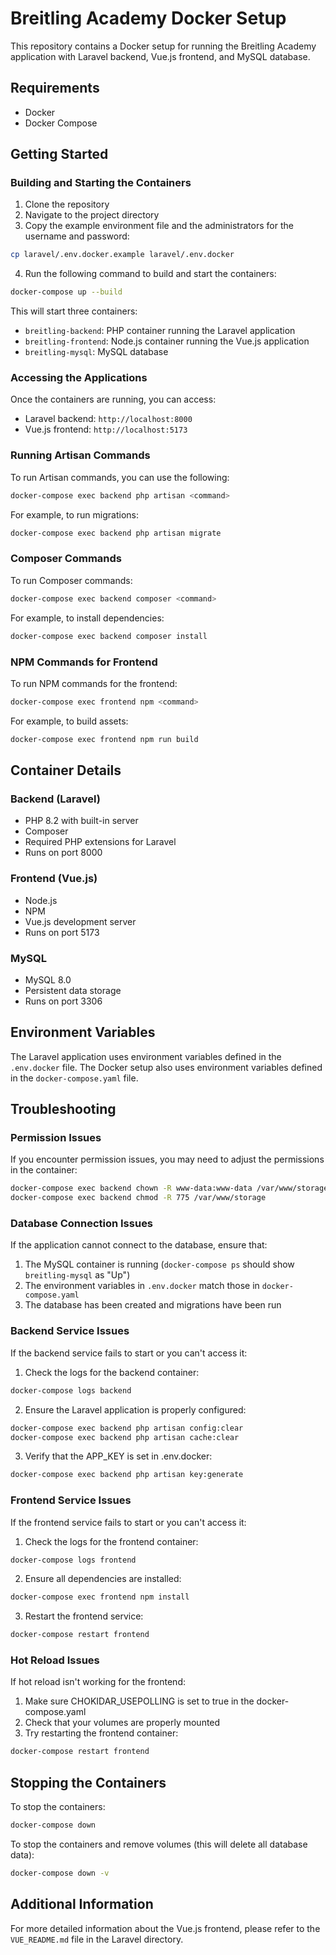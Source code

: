 # Breitling Academy Docker Setup

This repository contains a Docker setup for running the Breitling Academy application with Laravel backend, Vue.js frontend, and MySQL database.

## Requirements

- Docker
- Docker Compose

## Getting Started

### Building and Starting the Containers

1. Clone the repository
2. Navigate to the project directory
3. Copy the example environment file and the administrators for the username and password:

```bash
cp laravel/.env.docker.example laravel/.env.docker
```

4. Run the following command to build and start the containers:

```bash
docker-compose up --build
```

This will start three containers:
- `breitling-backend`: PHP container running the Laravel application
- `breitling-frontend`: Node.js container running the Vue.js application
- `breitling-mysql`: MySQL database

### Accessing the Applications

Once the containers are running, you can access:

- Laravel backend: `http://localhost:8000`
- Vue.js frontend: `http://localhost:5173`

### Running Artisan Commands

To run Artisan commands, you can use the following:

```bash
docker-compose exec backend php artisan <command>
```

For example, to run migrations:

```bash
docker-compose exec backend php artisan migrate
```

### Composer Commands

To run Composer commands:

```bash
docker-compose exec backend composer <command>
```

For example, to install dependencies:

```bash
docker-compose exec backend composer install
```

### NPM Commands for Frontend

To run NPM commands for the frontend:

```bash
docker-compose exec frontend npm <command>
```

For example, to build assets:

```bash
docker-compose exec frontend npm run build
```

## Container Details

### Backend (Laravel)

- PHP 8.2 with built-in server
- Composer
- Required PHP extensions for Laravel
- Runs on port 8000

### Frontend (Vue.js)

- Node.js
- NPM
- Vue.js development server
- Runs on port 5173

### MySQL

- MySQL 8.0
- Persistent data storage
- Runs on port 3306

## Environment Variables

The Laravel application uses environment variables defined in the `.env.docker` file. The Docker setup also uses environment variables defined in the `docker-compose.yaml` file.

## Troubleshooting

### Permission Issues

If you encounter permission issues, you may need to adjust the permissions in the container:

```bash
docker-compose exec backend chown -R www-data:www-data /var/www/storage
docker-compose exec backend chmod -R 775 /var/www/storage
```

### Database Connection Issues

If the application cannot connect to the database, ensure that:
1. The MySQL container is running (`docker-compose ps` should show `breitling-mysql` as "Up")
2. The environment variables in `.env.docker` match those in `docker-compose.yaml`
3. The database has been created and migrations have been run

### Backend Service Issues

If the backend service fails to start or you can't access it:

1. Check the logs for the backend container:
```bash
docker-compose logs backend
```

2. Ensure the Laravel application is properly configured:
```bash
docker-compose exec backend php artisan config:clear
docker-compose exec backend php artisan cache:clear
```

3. Verify that the APP_KEY is set in .env.docker:
```bash
docker-compose exec backend php artisan key:generate
```

### Frontend Service Issues

If the frontend service fails to start or you can't access it:

1. Check the logs for the frontend container:
```bash
docker-compose logs frontend
```

2. Ensure all dependencies are installed:
```bash
docker-compose exec frontend npm install
```

3. Restart the frontend service:
```bash
docker-compose restart frontend
```

### Hot Reload Issues

If hot reload isn't working for the frontend:

1. Make sure CHOKIDAR_USEPOLLING is set to true in the docker-compose.yaml
2. Check that your volumes are properly mounted
3. Try restarting the frontend container:
```bash
docker-compose restart frontend
```

## Stopping the Containers

To stop the containers:

```bash
docker-compose down
```

To stop the containers and remove volumes (this will delete all database data):

```bash
docker-compose down -v
```

## Additional Information

For more detailed information about the Vue.js frontend, please refer to the `VUE_README.md` file in the Laravel directory.
